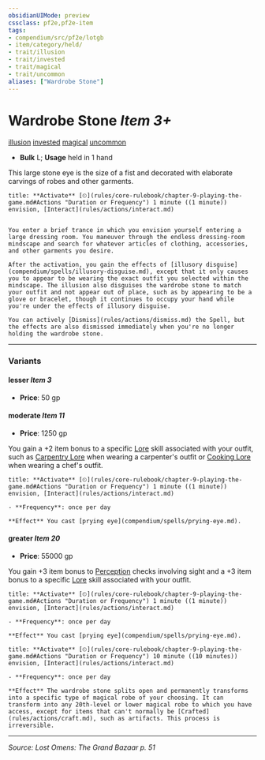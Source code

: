 ```yaml
---
obsidianUIMode: preview
cssclass: pf2e,pf2e-item
tags:
- compendium/src/pf2e/lotgb
- item/category/held/
- trait/illusion
- trait/invested
- trait/magical
- trait/uncommon
aliases: ["Wardrobe Stone"]
---
```

# Wardrobe Stone *Item 3+*  
[illusion](illusion.md "Illusion School Trait")  [invested](invested.md "Invested Item Trait")  [magical](magical.md "Magical Item Trait")  [uncommon](uncommon.md "Uncommon Rarity Trait")  

- **Bulk** L; **Usage** held in 1 hand

This large stone eye is the size of a fist and decorated with elaborate carvings of robes and other garments.

```ad-embed-ability
title: **Activate** [⏲](rules/core-rulebook/chapter-9-playing-the-game.md#Actions "Duration or Frequency") 1 minute ((1 minute)) envision, [Interact](rules/actions/interact.md)


You enter a brief trance in which you envision yourself entering a large dressing room. You maneuver through the endless dressing-room mindscape and search for whatever articles of clothing, accessories, and other garments you desire.

After the activation, you gain the effects of [illusory disguise](compendium/spells/illusory-disguise.md), except that it only causes you to appear to be wearing the exact outfit you selected within the mindscape. The illusion also disguises the wardrobe stone to match your outfit and not appear out of place, such as by appearing to be a glove or bracelet, though it continues to occupy your hand while you're under the effects of illusory disguise.

You can actively [Dismiss](rules/actions/dismiss.md) the Spell, but the effects are also dismissed immediately when you're no longer holding the wardrobe stone.
```

---

### Variants

#### lesser *Item 3*

- **Price**: 50 gp

#### moderate *Item 11*

- **Price**: 1250 gp

You gain a +2 item bonus to a specific [Lore](skills.md#Lore) skill associated with your outfit, such as [Carpentry Lore](skills.md#Lore) when wearing a carpenter's outfit or [Cooking Lore](skills.md#Lore) when wearing a chef's outfit.

```ad-embed-ability
title: **Activate** [⏲](rules/core-rulebook/chapter-9-playing-the-game.md#Actions "Duration or Frequency") 1 minute ((1 minute)) envision, [Interact](rules/actions/interact.md)

- **Frequency**: once per day

**Effect** You cast [prying eye](compendium/spells/prying-eye.md).
```

#### greater *Item 20*

- **Price**: 55000 gp

You gain +3 item bonus to [Perception](skills.md#Perception) checks involving sight and a +3 item bonus to a specific [Lore](skills.md#Lore) skill associated with your outfit.

```ad-embed-ability
title: **Activate** [⏲](rules/core-rulebook/chapter-9-playing-the-game.md#Actions "Duration or Frequency") 1 minute ((1 minute)) envision, [Interact](rules/actions/interact.md)

- **Frequency**: once per day

**Effect** You cast [prying eye](compendium/spells/prying-eye.md).
```

```ad-embed-ability
title: **Activate** [⏲](rules/core-rulebook/chapter-9-playing-the-game.md#Actions "Duration or Frequency") 10 minute ((10 minutes)) envision, [Interact](rules/actions/interact.md)

- **Frequency**: once per day

**Effect** The wardrobe stone splits open and permanently transforms into a specific type of magical robe of your choosing. It can transform into any 20th-level or lower magical robe to which you have access, except for items that can't normally be [Crafted](rules/actions/craft.md), such as artifacts. This process is irreversible.
```

---
*Source: Lost Omens: The Grand Bazaar p. 51*